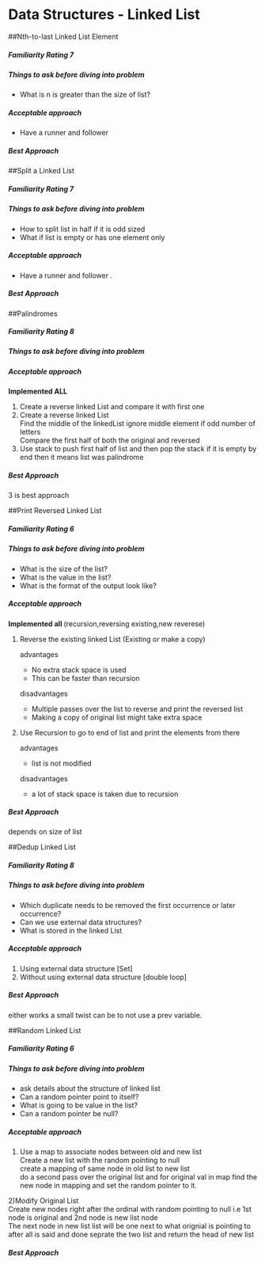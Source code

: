 # Data Structures - Linked List

##Nth-to-last Linked List Element
##### Familiarity Rating 7
##### Things to ask before diving into problem
* What is n is greater than the size of list?

##### Acceptable approach
* Have a runner and follower
##### Best Approach

##Split a Linked List
##### Familiarity Rating 7
##### Things to ask before diving into problem
* How to split list in half if it is odd sized
* What if list is empty or has one element only

##### Acceptable approach
*  Have a runner and follower . 
##### Best Approach


##Palindromes
##### Familiarity Rating 8
##### Things to ask before diving into problem

##### Acceptable approach
<b>Implemented ALL </b>
1) Create a reverse linked List and compare it with first one
2) Create a reverse linked List<br>
Find the middle of the linkedList ignore middle element if odd number of letters<br>
Compare the first half of both the original and reversed
3) Use stack to push first half of list and then pop the stack if it is empty by end
then it means list was palindrome

##### Best Approach
 3 is best approach 
 
 
##Print Reversed Linked List
##### Familiarity Rating 6
##### Things to ask before diving into problem
* What is the size of the list?
* What is the value in the list?
* What is the format of the output look like?

##### Acceptable approach
<b>Implemented all </b>(recursion,reversing existing,new reverese)
1) Reverse the existing linked List (Existing or make a copy)

    advantages
    * No extra stack space is used
    * This can be faster than recursion
    
    disadvantages
    * Multiple passes over the list to reverse and print the reversed list
    * Making a copy of original list might take extra space

2) Use Recursion to go to end of list and print the elements from there

    advantages
    * list is not modified
    
    disadvantages
    * a lot of stack space is taken due to recursion

##### Best Approach
depends on size of list


##Dedup Linked List
##### Familiarity Rating 8
##### Things to ask before diving into problem
* Which duplicate needs to be removed the first occurrence or later occurrence?
* Can we use external data structures?
* What is stored in the linked List

##### Acceptable approach
1) Using external data structure [Set]
2) Without using external data structure [double loop]

##### Best Approach
either works a small twist can be to not use a prev variable.

##Random Linked List
##### Familiarity Rating 6
##### Things to ask before diving into problem
* ask details about the structure of linked list
* Can a random pointer point to itself?
* What is going to be value in the list?
* Can a random pointer be null?

##### Acceptable approach
1) Use a map to associate nodes between old and new list<br> 
Create a new list with the random pointing to null<br>
create a mapping of same node in old list to new list<br>
do a second pass over the original list and for original val in map find the new node in mapping and set the random pointer to it.<br>

2)Modify Original List<br>
Create new nodes right after the ordinal with random pointing to null i.e 1st node is original and 2nd node is new list node <br>
The next node in new list list will be one next to what orignial is pointing to<br>
after all is said and done seprate the two list and return the head of new list


##### Best Approach
